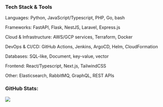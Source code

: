 ### Tech Stack & Tools

Languages: Python, JavaScript/Typescript, PHP, Go, bash

Frameworks: FastAPI, Flask, NestJS, Laravel, Express.js

Cloud & Infrastructure: AWS/GCP services, Terraform, Docker

DevOps & CI/CD: GitHub Actions, Jenkins, ArgoCD, Helm, CloudFormation

Databases: SQL-like, Document, key-value, vector

Frontend: React/Typescript, Next.js, TailwindCSS

Other: Elasticsearch, RabbitMQ, GraphQL, REST APIs

### GitHub Stats:
![](https://github-readme-streak-stats.herokuapp.com/?user=fr44lancer&theme=onedark&hide_border=false)<br/>



